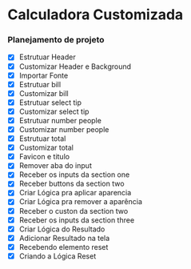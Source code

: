 # Calculadora Customizada


### Planejamento de projeto

- [X] Estrutuar Header
- [X] Customizar Header e Background
- [X] Importar Fonte
- [X] Estrutuar bill
- [x] Customizar bill
- [x] Estrutuar select tip
- [x] Customizar select tip
- [x] Estrutuar number people
- [x] Customizar number people
- [x] Estrutuar total
- [x] Customizar total
- [x] Favicon e titulo
- [X] Remover aba do input
- [x] Receber os inputs da section one
- [x] Receber buttons da section two
- [x] Criar Lógica pra aplicar aparencia
- [x] Criar Lógica pra remover a aparência
- [x] Receber o custon da section two
- [x] Receber os inputs da section three
- [x] Criar Lógica do Resultado
- [x] Adicionar Resultado na tela
- [x] Recebendo elemento reset
- [x] Criando a Lógica Reset